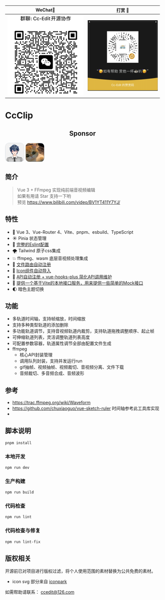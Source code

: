 |                                     WeChat🍻                                      |                                                打赏 :confetti_ball:                                                 | 
|:-------------------------------------------------------------------------------:|:-----------------------------------------------------------------------------------------------------------------:| 
| ![wechat.png](https://github.com/Cc-Edit/Cc-Edit/blob/main/src/WeChatGroup.png) | ![img.png](https://github.com/Cc-Edit/Cc-Edit/blob/main/src/img.png) |

# CcClip

<p align="center">
  <h2 align="center">Sponsor</h2>
</p>

<p align="left">
  <img alt="就是你个城" src="https://github.com/Cc-Edit/Cc-Edit/blob/main/src/sponsor/jsngc.png" width="60" style="border-radius: 12px; border: 1px solid #d8dee4;">
  <img alt="daigang666" src="https://github.com/Cc-Edit/Cc-Edit/blob/main/src/sponsor/daigang666.jpg" width="60" style="border-radius: 12px; border: 1px solid #d8dee4;">
</p>

## 简介
  > Vue 3 + FFmpeg 实现纯前端音视频编辑 <br/>
  > 如果有用请 Star 支持一下哟 <br/>
  > 预览 https://www.bilibili.com/video/BV1YT411Y7YJ/

## 特性
- 💪 Vue 3、Vue-Router 4、Vite、pnpm、esbuild、TypeScript
- ☀️ Pinia 状态管理
- 🌟 [完整的Eslint配置](https://github.com/Cc-Edit/CcClip/blob/master/.eslintrc.cjs)
- 🌪 Tailwind 原子css集成
- 💥 ffmpeg、wasm 底层音视频处理集成
- 🚙 [文件路由自动注册](https://github.com/Cc-Edit/CcClip/blob/master/src/plugins/installRouter.ts)
- 🚕 [Icon组件自动导入](https://github.com/Cc-Edit/CcClip/blob/master/src/plugins/installIcon.ts)
- 🚗 [API自动注册 + vue-hooks-plus 简化API调用维护](https://inhiblab-core.gitee.io/docs/hooks/)
- 🎁 [提供一个基于Vite的本地接口服务，用来提供一些简单的Mock接口](https://github.com/Cc-Edit/CcClip/blob/master/viteUtil/viteProxyServer/vite-plugin-proxy-server.ts)
- 🌓 暗色主题切换

## 功能
- 多轨道时间轴，支持帧缩放，时间缩放
- 支持多种类型轨道的添加删除
- 多功能轨道调节，支持音视频轨道内裁剪，支持轨道拖拽调整顺序、起止帧
- 可伸缩轨道列表，灵活调整轨道列表高度
- 可配置参数容器，轨道属性调节全部由配置文件生成
- ffmpeg 
  - 核心API封装管理
  - 调用队列封装，支持并发运行run
  - gif抽帧、视频抽帧、视频裁切、音视频分离、文件下载
  - 音频裁切、多音频合成、音频波形 

## 参考
- https://trac.ffmpeg.org/wiki/Waveform  
- https://github.com/chuxiaoguo/vue-sketch-ruler 时间轴参考此工具库实现
- 
## 脚本说明

```sh
pnpm install
```

### 本地开发

```sh
npm run dev
```

### 生产构建

```sh
npm run build
```


### 代码检查

```sh
npm run lint
```

### 代码检查与修复

```sh
npm run lint-fix
```

## 版权相关
  开源前已对项目进行版权过滤，将个人使用范围的素材替换为公共免费的素材。
  - icon svg 部分来自 [iconpark](https://iconpark.oceanengine.com/official)


如需帮助请联系： ccedit@126.com